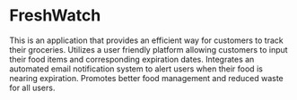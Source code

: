 # FreshWatch
This is an application that provides an efficient way for customers to track their groceries. Utilizes a user
friendly platform allowing customers to input their food items and corresponding expiration dates. 
Integrates an automated email notification system to alert users when their food is nearing expiration. 
Promotes better food management and reduced waste for all users.
